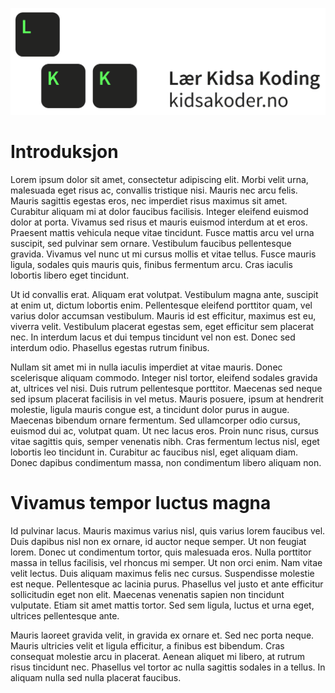 <p align="center">
<a href="http://oppgaver.kidsakoder.no/">
<img border="0" alt="LKK's logo med lenke til oppgavesammlingen" src="https://github.com/Oisov/wiki-LKK/blob/master/Startside/LKK_logo.png" >
</a>
</p>

# Introduksjon 

Lorem ipsum dolor sit amet, consectetur adipiscing elit. Morbi velit urna, malesuada eget risus ac, convallis tristique nisi. Mauris nec arcu felis. Mauris sagittis egestas eros, nec imperdiet risus maximus sit amet. Curabitur aliquam mi at dolor faucibus facilisis. Integer eleifend euismod dolor at porta. Vivamus sed risus et mauris euismod interdum at et eros. Praesent mattis vehicula neque vitae tincidunt. Fusce mattis arcu vel urna suscipit, sed pulvinar sem ornare. Vestibulum faucibus pellentesque gravida. Vivamus vel nunc ut mi cursus mollis et vitae tellus. Fusce mauris ligula, sodales quis mauris quis, finibus fermentum arcu. Cras iaculis lobortis libero eget tincidunt.

Ut id convallis erat. Aliquam erat volutpat. Vestibulum magna ante, suscipit at enim ut, dictum lobortis enim. Pellentesque eleifend porttitor quam, vel varius dolor accumsan vestibulum. Mauris id est efficitur, maximus est eu, viverra velit. Vestibulum placerat egestas sem, eget efficitur sem placerat nec. In interdum lacus et dui tempus tincidunt vel non est. Donec sed interdum odio. Phasellus egestas rutrum finibus.

Nullam sit amet mi in nulla iaculis imperdiet at vitae mauris. Donec scelerisque aliquam commodo. Integer nisl tortor, eleifend sodales gravida at, ultrices vel nisi. Duis rutrum pellentesque porttitor. Maecenas sed neque sed ipsum placerat facilisis in vel metus. Mauris posuere, ipsum at hendrerit molestie, ligula mauris congue est, a tincidunt dolor purus in augue. Maecenas bibendum ornare fermentum. Sed ullamcorper odio cursus, euismod dui ac, volutpat quam. Ut nec lacus eros. Proin nunc risus, cursus vitae sagittis quis, semper venenatis nibh. Cras fermentum lectus nisl, eget lobortis leo tincidunt in. Curabitur ac faucibus nisl, eget aliquam diam. Donec dapibus condimentum massa, non condimentum libero aliquam non.

# Vivamus tempor luctus magna

Id pulvinar lacus. Mauris maximus varius nisl, quis varius lorem faucibus vel. Duis dapibus nisl non ex ornare, id auctor neque semper. Ut non feugiat lorem. Donec ut condimentum tortor, quis malesuada eros. Nulla porttitor massa in tellus facilisis, vel rhoncus mi semper. Ut non orci enim. Nam vitae velit lectus. Duis aliquam maximus felis nec cursus. Suspendisse molestie est neque. Pellentesque ac lacinia purus. Phasellus vel justo et ante efficitur sollicitudin eget non elit. Maecenas venenatis sapien non tincidunt vulputate. Etiam sit amet mattis tortor. Sed sem ligula, luctus et urna eget, ultrices pellentesque ante.

Mauris laoreet gravida velit, in gravida ex ornare et. Sed nec porta neque. Mauris ultricies velit et ligula efficitur, a finibus est bibendum. Cras consequat molestie arcu in placerat. Aenean aliquet mi libero, at rutrum risus tincidunt nec. Phasellus vel tortor ac nulla sagittis sodales in a tellus. In aliquam nulla sed nulla placerat faucibus.